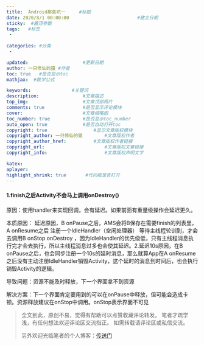 ```yaml
---
title: 	Android那些坑一		#标题
date: 2020/8/1 00:00:00 						#建立日期
sticky:  #置顶参数
tags:	#标签
 - 
					
categories:	#分类
 - 

updated: 					#更新日期
author: 一只修仙的猿 #作者
toc: true	#是否显示toc
mathjax:  #数学公式

keywords:				#关键词
description:				#文章描述
top_img:					#文章顶部照片
comments: true				#是否显示评论模块
cover:						#文章缩略图
toc_number: true			#是否显示toc_number
auto_open: true				#是否自动打开toc
copyright: true					#显示文章版权模块
copyright_author: 一只修仙的猿		#文章版权作者
copyright_author_href: 			#文章版权作者链接
copyright_url:						#文章版权文章链接
copyright_info:						#文章版权声明文字

katex:
aplayer:
highlight_shrink: true       #代码框是否打开
---
```




#### 1.finish之后Activity不会马上调用onDestroy()

原因：使用handler来实现回调，会有延迟。如果前面有重量级操作会延迟更久。

本质原因：	延迟原因，B onPause之后，AMS会将B保存在需要finish的列表里，A onResume之后 注册一个IdleHandler（空闲处理器） 等待主线程轮训到，才会去调用B onStop onDestroy ，因为IdleHandler的优先级低，只有主线程消息执行完才会去执行，所以主线程消息过多也会使其延迟。2.延迟10s原因，在B onPause之后，也会同步注册一个10s的延时消息，那么就算App在A onResume之后没有主动注册IdleHandler销毁Activity，这个延时的消息到时间后，也会执行销毁Activity的逻辑。

导致问题：资源不能及时释放，下一个界面拿不到资源

解决方案：下一个界面肯定要用到的可以在onPause中释放，但可能会造成卡顿。资源释放建议在onStop中调用。onStop表示界面不可见





> 全文到此，原创不易，觉得有帮助可以点赞收藏评论转发。
> 笔者才疏学浅，有任何想法欢迎评论区交流指正。
> 如需转载请评论区或私信交流。
>
> 另外欢迎光临笔者的个人博客：[传送门](https://qwerhuan.gitee.io)


